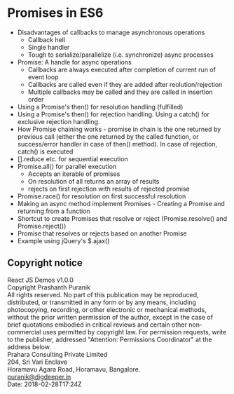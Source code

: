 # Promises in ES6
* Disadvantages of callbacks to manage asynchronous operations
    * Callback hell
    * Single handler
    * Tough to serialize/parallelize (i.e. synchronize) async processes
* Promise: A handle for async operations
    * Callbacks are always executed after completion of current run of event loop
    * Callbacks are called even if they are added after reolution/rejection
    * Multiple callbacks may be called and they are called in insertion order
* Using a Promise's then() for resolution handling (fulfilled)
* Using a Promise's then() for rejection handling. Using a catch() for exclusive rejection handling.
* How Promise chaining works - promise in chain is the one returned by previous call (either the one returned by the called function, or success/error handler in case of then() method). In case of rejection, catch() is executed
* [].reduce etc. for sequential execution
* Promise.all() for parallel execution
    * Accepts an iterable of promises
    * On resolution of all returns an array of results
    * rejects on first rejection with results of rejected promise
* Promise.race() for resolution on first successful resolution
* Making an async method implement Promises - Creating a Promise and returning from a function
* Shortcut to create Promises that resolve or reject (Promise.resolve() and Promise.reject())
* Promise that resolves or rejects based on another Promise
* Example using jQuery's $.ajax()

## Copyright notice
React JS Demos v1.0.0  
Copyright Prashanth Puranik  
All rights reserved. No part of this publication may be reproduced, distributed, or transmitted in any form or by any means, including photocopying, recording, or other electronic or mechanical methods, without the prior written permission of the author, except in the case of brief quotations embodied in critical reviews and certain other non-commercial uses permitted by copyright law. For permission requests, write to the publisher, addressed "Attention: Permissions Coordinator" at the address below.  
Prahara Consulting Private Limited  
204, Sri Vari Enclave  
Horamavu Agara Road, Horamavu, Bangalore.   
puranik@digdeeper.in  
Date: 2018-02-28T17:24Z  